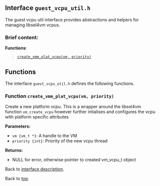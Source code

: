 <!--
     Copyright 2020, Data61
     Commonwealth Scientific and Industrial Research Organisation (CSIRO)
     ABN 41 687 119 230.

     This software may be distributed and modified according to the terms of
     the BSD 2-Clause license. Note that NO WARRANTY is provided.
     See "LICENSE_BSD2.txt" for details.

     @TAG(DATA61_BSD)
-->

## Interface `guest_vcpu_util.h`

The guest vcpu util interface provides abstractions and helpers for managing libsel4vm vcpus.

### Brief content:

**Functions**:

> [`create_vmm_plat_vcpu(vm, priority)`](#function-create_vmm_plat_vcpuvm-priority)


## Functions

The interface `guest_vcpu_util.h` defines the following functions.

### Function `create_vmm_plat_vcpu(vm, priority)`

Create a new platform vcpu. This is a wrapper around the libsel4vm function `vm_create_vcpu` however
further intialises and configures the vcpu with platform specific attributes

**Parameters:**

- `vm {vm_t *}`: A handle to the VM
- `priority {int}`: Priority of the new vcpu thread

**Returns:**

- NULL for error, otherwise pointer to created vm_vcpu_t object

Back to [interface description](#module-guest_vcpu_utilh).


Back to [top](#).

